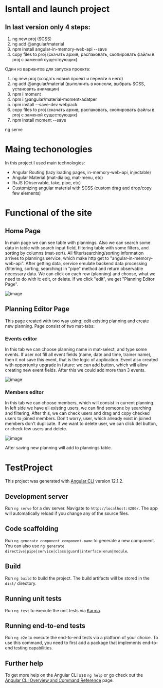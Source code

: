 # Isntall and launch project
## In last version only 4 steps:
1. ng new proj (SCSS)
2. ng add @angular/material
3. npm install angular-in-memory-web-api --save
4. copy files to proj (скачать архив, распаковать, скопировать файлы в proj с заменой существующих)







 Один из вариантов для запуска проекта:
1. ng new proj (создать новый проект и перейти в него)
2. ng add @angular/material (выполнить в консоли, выбрать SCSS, установить анимации)
3. npm i moment
4. npm i @angular/material-moment-adatper
5. npm install --save-dev webpack
6. copy files to proj (скачать архив, распаковать, скопировать файлы в proj с заменой существующих)
7. npm install moment --save


ng serve

# Maing techonologies
In this project I used main technologies: 
- Angular Routing (lazy loading pages, in-memory-web-api, injectable)
- Angular Material (mat-dialog, mat-menu, etc)
- RxJS (Observable, take, pipe, etc)
- Customizing angular material with SCSS (custom drag and drop/copy few elements)

# Functional of the site
## Home Page
In main page we can see table with plannings. Also we can search some data in table with search input field, filtering table with some filters, and sorting by columns (mat-sort).
All filter/searching/sorting information arrives to plannings service, which make http get to "angular-in-memory-web-api". After getting data, service
emulate backend data processing (filtering, sorting, searching) in "pipe" method and return observable necessary data.
We can click on each row (planning) and choose, what we need to do with it: edit, or delete. If we click "edit", we get "Planning Editor Page".

![image](https://user-images.githubusercontent.com/64099693/128170605-85591fe2-89b0-4ae6-a07b-aaa169c4206e.png)


## Planning Editor Page
This page created with two way using: edit existing planning and create new planning. Page consist of two mat-tabs:

### Events editor
In this tab we can choose planning name in mat-select, and type some events. If user not fill all event fields (name, date and time, trainer name), then it not save this event,
that is the logic of application. Event also created with opportunity upgrade in future: we can add button, which will allow creating new event fields. After this we could
add more than 3 events.

![image](https://user-images.githubusercontent.com/64099693/128170635-f13fd2d6-b52b-4d91-8f21-3a6d35112300.png)


### Members editor
In this tab we can choose members, which will consist in current planning. In left side we have all existing users, we can find someone by searching and filtering,
After this, we can check users and drag and copy checked users to joined members. Don't worry, user, which already exist in joined members don't duplicate.
If we want to delete user, we can click del button, or check few users and delete.

![image](https://user-images.githubusercontent.com/64099693/128170672-957a5853-bdcf-4738-91c3-864fdca8589c.png)


After saving new planning will add to plannings table.

# TestProject

This project was generated with [Angular CLI](https://github.com/angular/angular-cli) version 12.1.2.

## Development server

Run `ng serve` for a dev server. Navigate to `http://localhost:4200/`. The app will automatically reload if you change any of the source files.

## Code scaffolding

Run `ng generate component component-name` to generate a new component. You can also use `ng generate directive|pipe|service|class|guard|interface|enum|module`.

## Build

Run `ng build` to build the project. The build artifacts will be stored in the `dist/` directory.

## Running unit tests

Run `ng test` to execute the unit tests via [Karma](https://karma-runner.github.io).

## Running end-to-end tests

Run `ng e2e` to execute the end-to-end tests via a platform of your choice. To use this command, you need to first add a package that implements end-to-end testing capabilities.

## Further help

To get more help on the Angular CLI use `ng help` or go check out the [Angular CLI Overview and Command Reference](https://angular.io/cli) page.
